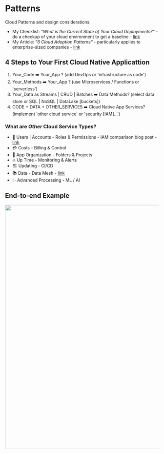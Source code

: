 # Patterns

Cloud Patterns and design considerations. 

- My Checklist: *"What is the Current State of Your Cloud Deployments?"* - do a checkup of your cloud environment to get a baseline - [link](https://lynnlangit.medium.com/10-legacy-cloud-considerations-44b2a5073706?sk=75a729b527de05fa13103a913c9a45db) 
- My Article: *"6 Cloud Adoption Patterns"* - particularly applies to enterprise-sized companies - [link](https://lynnlangit.medium.com/cloud-adoption-patterns-d47ffc5789fe)

## 4 Steps to Your First Cloud Native Applicattion
1. Your_Code ➡️ Your_App ? (add DevOps or 'infrastructure as code')
2. Your_Methods ➡️ Your_App ? (use Microservices / Functions or 'serverless')
3. Your_Data as Streams | CRUD | Batches ➡️ Data Methods? (select data store or SQL | NoSQL | DataLake [buckets])
4. CODE + DATA + OTHER_SERVICES ➡️ Cloud Native App Services? (implement 'other cloud service' or 'security [IAM]...')

### What are *Other* Cloud Service Types?

  - 🔐 Users | Accounts - Roles & Permissions - IAM comparison blog post - [link](https://ermetic.com/blog/cloud/aws-azure-and-gcp-the-ultimate-iam-comparison/)
  - 💳 Costs - Billing & Control
  - 📁 App Organization - Folders & Projects
  - 🔥 Up Time - Monitoring & Alerts
  - 🏗️ Updating - CI/CD
  - 📚 Data - Data Mesh - [link](https://www.datamesh-architecture.com/)
  - ✨ Advanced Processing - ML / AI


## End-to-end Example

<img src="https://github.com/lynnlangit/learning-cloud/blob/master/CLOUD_PATTERNS/images/modern-cloud-arch.png" width=800>
